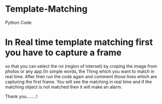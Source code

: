 # Template-Matching
Python Code

# In Real time template matching first you have to capture a frame
  so that you can select the roi (region of interset) by croping
  the image from photos or any app.(In simple words, the Thing which
  you want to match in real time.
  After then run the code again and comment those lines which are capturing
  the first frame.
  You will see the matching in real time and if the matching object is not matched 
  then it will make an alarm.
  
  
  Thank you........!

